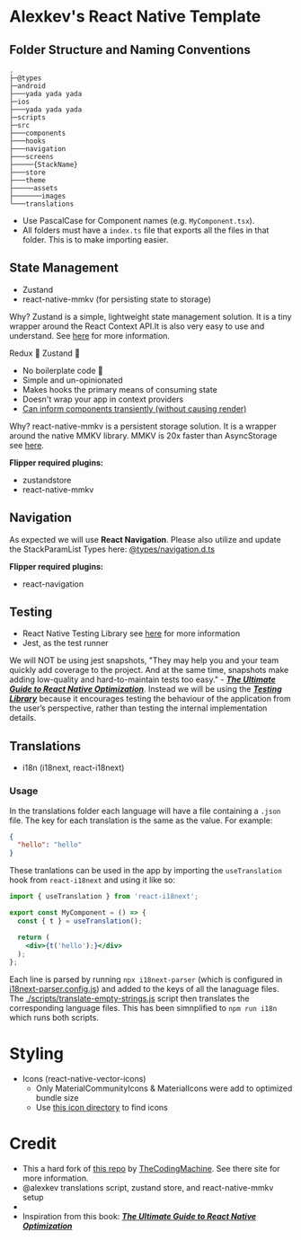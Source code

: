 # Alexkev's React Native Template

## Folder Structure and Naming Conventions
```
.
├─@types
├─android
├───yada yada yada
├─ios
├───yada yada yada
├─scripts
├─src
├───components 
├───hooks
├───navigation
├───screens
├─────{StackName}
├───store
├───theme
├─────assets
├───────images
└───translations
```

- Use PascalCase for Component names (e.g. `MyComponent.tsx`).
- All folders must have a `index.ts` file that exports all the files in that folder. This is to make importing easier. 


## State Management
-  Zustand
-  react-native-mmkv (for persisting state to storage)

Why? Zustand is a simple, lightweight state management solution. It is a tiny wrapper around the React Context API.It is also very easy to use and understand. See [here](https://github.com/pmndrs/zustand) for more information.

Redux 🥊 Zustand 🐻
- No boilerplate code 🚫
- Simple and un-opinionated
- Makes hooks the primary means of consuming state
- Doesn't wrap your app in context providers
- [Can inform components transiently (without causing render)](https://github.com/pmndrs/zustand#transient-updates-for-often-occurring-state-changes)

Why? react-native-mmkv is a persistent storage solution. It is a wrapper around the native MMKV library. MMKV is 20x faster than AsyncStorage see [here](https://github.com/mrousavy/react-native-mmkv#benchmark).


**Flipper required plugins:**
- zustandstore
- react-native-mmkv
  
## Navigation
As expected we will use **React Navigation**. Please also utilize and update the StackParamList Types here: [@types/navigation.d.ts](./@types/navigation.d.ts)

**Flipper required plugins:**
- react-navigation

## Testing
- React Native Testing Library see [here](https://callstack.github.io/react-native-testing-library/docs/getting-started) for more information
- Jest, as the test runner

We will NOT be using jest snapshots, "They may help you and your team quickly add coverage to the project. And at the same time, snapshots make adding low-quality and hard-to-maintain tests too easy." - [***The Ultimate Guide to React Native Optimization***](https://www.callstack.com/ebook/the-ultimate-guide-to-react-native-optimization). Instead we will be using the [***Testing Library***](https://testing-library.com/docs/react-native-testing-library/intro/) because it encourages testing the behaviour of the application from the user’s perspective, rather than testing the internal implementation details. 


## Translations
- i18n (i18next, react-i18next)

### Usage
In the translations folder each language will have a file containing a `.json` file. The key for each translation is the same as the value. For example:
```json
{
  "hello": "hello"
}
```

These tranlations can be used in the app by importing the `useTranslation` hook from `react-i18next` and using it like so:
```jsx
import { useTranslation } from 'react-i18next';

export const MyComponent = () => {
  const { t } = useTranslation();

  return (
    <div>{t('hello');}</div>
  );
};
```

Each line is parsed by running `npx i18next-parser` (which is configured in [i18next-parser.config.js](./i18next-parser.config.js)) and added to the keys of all the lanaguage files. The [./scripts/translate-empty-strings.js](./scripts/translate-empty-strings.js) script then translates the corresponding language files. This has been simnplified to `npm run i18n` which runs both scripts.


# Styling 
-  Icons (react-native-vector-icons) 
   -  Only MaterialCommunityIcons & MaterialIcons were add to optimized bundle size
   -  Use [this icon directory](https://oblador.github.io/react-native-vector-icons/) to find icons


# Credit
- This a hard fork of [this repo](https://github.com/thecodingmachine/react-native-boilerplate/tree/main) by [TheCodingMachine](https://thecodingmachine.github.io/react-native-boilerplate/). See there site for more  information.
- @alexkev translations script, zustand store, and react-native-mmkv setup
- 
- Inspiration from this book: [***The Ultimate Guide to React Native Optimization***](https://www.callstack.com/ebook/the-ultimate-guide-to-react-native-optimization)